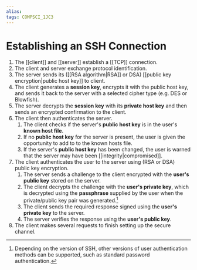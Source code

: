 ```yaml
---
alias:
tags: COMPSCI_1JC3
---
```

# Establishing an SSH Connection
1. The [[client]] and [[server]] establish a [[TCP]] connection.
2. The client and server exchange protocol identification.
3. The server sends its ([[RSA algorithm|RSA]] or DSA) [[public key encryption|public host key]] to client.
4. The client generates a **session key**, encrypts it with the public host key, and sends it back to the server with a selected cipher type (e.g. DES or Blowfish).
5. The server decrypts the **session key** with its **private host key** and then sends an encrypted confirmation to the client. 
6. The client then authenticates the server.
	1.  The client checks if the server's **public host key** is in the user's **known host file**.
	2.  If no **public host key** for the server is present, the user is given the opportunity to add to to the known hosts file.
	3.  If the server's **public host key** has been changed, the user is warned that the server may have been [[integrity|compromised]].
7.  The client authenticates the user to the server using (RSA or DSA) public key encryption.
	1.  The server sends a challenge to the client encrypted with the **user's public key** stored on the server. 
	2.  The client decrypts the challenge with the **user's private key**, which is decrypted using the **passphrase** supplied by the user when the private/public key pair was generated.[^1]
	3.  The client sends the required response signed using the **user's private key** to the server.
	4.  The server verifies the response using the **user's public key**.
8.  The client makes several requests to finish setting up the secure channel.

[^1]: Depending on the version of SSH, other versions of user authentication methods can be supported, such as standard password authentication.
